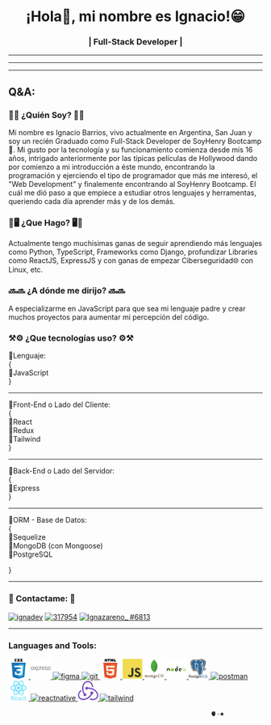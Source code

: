 <h1 align="center">¡Hola🤝, mi nombre es Ignacio!😁</h1>
<h3 align="center">| Full-Stack Developer |</h3>

-----------------------------------------------------------------------------------------------------------------------------------------------------------------------
-----------------------------------------------------------------------------------------------------------------------------------------------------------------------
-----------------------------------------------------------------------------------------------------------------------------------------------------------------------

<h2>Q&A:</h2>


<h3>👳🏻 ¿Quién Soy? 👳🏻</h3>
  
 Mi nombre es Ignacio Barrios, vivo actualmente en Argentina, San Juan y soy un recién Graduado como Full-Stack Developer de SoyHenry Bootcamp🥹.
 Mi gusto por la tecnología y su funcionamiento comienza desde mis 16 años, intrigado anteriormente por las típicas películas de Hollywood dando por comienzo a mi introducción a éste mundo, encontrando la programación y ejerciendo el tipo de programador que más me interesó, el "Web Development" y finalemente encontrando al SoyHenry Bootcamp. El cuál me dió paso a que empiece a estudiar otros lenguajes y herramentas, queriendo cada día aprender más y de los demás.

<h3>🤔🖥 ¿Que Hago? 🖥🤔</h3>
  
Actualmente tengo muchisimas ganas de seguir aprendiendo más lenguajes como Python, TypeScript, Frameworks como Django, profundizar Libraries como ReactJS, ExpressJS y con ganas de empezar Ciberseguridad🌐 con Linux, etc.
  
<h3>🔜🔜 ¿A dónde me dirijo? 🔜🔜</h3>
  
A especializarme en JavaScript para que sea mi lenguaje padre y crear muchos proyectos para aumentar mi percepción del código.

<h3>⚒⚙ ¿Que tecnologías uso? ⚙⚒</h3>

  🟰Lenguaje:                                                                                                                                                           
  {                                                                                                                                                                       
  🔹JavaScript                                                                                                                                                         
  }                                                                                                                                                                        
  
-----------------------------------------------------------------------------------------------------------------------------------------------------------------------
  
  🟰Front-End o Lado del Cliente:                                                                                                                                       
  {                                                                                                                                      
  🔹React                                                                                                                                                             
  🔹Redux                                                                                                                                                             
  🔹Tailwind                                                                                                                                                           
  }
  
-----------------------------------------------------------------------------------------------------------------------------------------------------------------------
                                                                                                                                                                         
  
  🟰Back-End o Lado del Servidor:                                                                                                                                       
  {                                                                                                                                       
  🔹Express                                                                                                                                                          
  }
                                                                                                                                                                         
-----------------------------------------------------------------------------------------------------------------------------------------------------------------------
  
  
  🟰ORM - Base de Datos:                                                                                                                                                 
  {                                                                                                                                                                       
  🔹Sequelize                                                                                                                                                          
  🔹MongoDB (con Mongoose)                                                                                                                                                          
  🔹PostgreSQL                                                                                                                                                         
  
  }

-----------------------------------------------------------------------------------------------------------------------------------------------------------------------
  
<h3 align="left">📩 Contactame: 📩</h3>
<p align="left">
<a href="https://linkedin.com/in/ignadev" target="blank"><img align="center" src="https://raw.githubusercontent.com/rahuldkjain/github-profile-readme-generator/master/src/images/icons/Social/linked-in-alt.svg" alt="ignadev" height="30" width="40" /></a>
<a href="https://stackoverflow.com/users/21031614/ignacio-nazareno" target="blank"><img align="center" src="https://raw.githubusercontent.com/rahuldkjain/github-profile-readme-generator/master/src/images/icons/Social/stack-overflow.svg" alt="317954" height="30" width="40" /></a>
<a href="https://discord.gg/Ignazareno_ #6813" target="blank"><img align="center" src="https://raw.githubusercontent.com/rahuldkjain/github-profile-readme-generator/master/src/images/icons/Social/discord.svg" alt="Ignazareno_ #6813" height="30" width="40" /></a>
</p>
  
-----------------------------------------------------------------------------------------------------------------------------------------------------------------------


<h3 align="left">Languages and Tools:</h3>
<p align="left"> <a href="https://www.w3schools.com/css/" target="_blank" rel="noreferrer"> <img src="https://raw.githubusercontent.com/devicons/devicon/master/icons/css3/css3-original-wordmark.svg" alt="css3" width="40" height="40"/> </a> <a href="https://expressjs.com" target="_blank" rel="noreferrer"> <img src="https://raw.githubusercontent.com/devicons/devicon/master/icons/express/express-original-wordmark.svg" alt="express" width="40" height="40"/> </a> <a href="https://www.figma.com/" target="_blank" rel="noreferrer"> <img src="https://www.vectorlogo.zone/logos/figma/figma-icon.svg" alt="figma" width="40" height="40"/> </a> <a href="https://git-scm.com/" target="_blank" rel="noreferrer"> <img src="https://www.vectorlogo.zone/logos/git-scm/git-scm-icon.svg" alt="git" width="40" height="40"/> </a> <a href="https://www.w3.org/html/" target="_blank" rel="noreferrer"> <img src="https://raw.githubusercontent.com/devicons/devicon/master/icons/html5/html5-original-wordmark.svg" alt="html5" width="40" height="40"/> </a> <a href="https://developer.mozilla.org/en-US/docs/Web/JavaScript" target="_blank" rel="noreferrer"> <img src="https://raw.githubusercontent.com/devicons/devicon/master/icons/javascript/javascript-original.svg" alt="javascript" width="40" height="40"/> </a> <a href="https://www.mongodb.com/" target="_blank" rel="noreferrer"> <img src="https://raw.githubusercontent.com/devicons/devicon/master/icons/mongodb/mongodb-original-wordmark.svg" alt="mongodb" width="40" height="40"/> </a> <a href="https://nodejs.org" target="_blank" rel="noreferrer"> <img src="https://raw.githubusercontent.com/devicons/devicon/master/icons/nodejs/nodejs-original-wordmark.svg" alt="nodejs" width="40" height="40"/> </a> <a href="https://www.postgresql.org" target="_blank" rel="noreferrer"> <img src="https://raw.githubusercontent.com/devicons/devicon/master/icons/postgresql/postgresql-original-wordmark.svg" alt="postgresql" width="40" height="40"/> </a> <a href="https://postman.com" target="_blank" rel="noreferrer"> <img src="https://www.vectorlogo.zone/logos/getpostman/getpostman-icon.svg" alt="postman" width="40" height="40"/> </a> <a href="https://reactjs.org/" target="_blank" rel="noreferrer"> <img src="https://raw.githubusercontent.com/devicons/devicon/master/icons/react/react-original-wordmark.svg" alt="react" width="40" height="40"/> </a> <a href="https://reactnative.dev/" target="_blank" rel="noreferrer"> <img src="https://reactnative.dev/img/header_logo.svg" alt="reactnative" width="40" height="40"/> </a> <a href="https://redux.js.org" target="_blank" rel="noreferrer"> <img src="https://raw.githubusercontent.com/devicons/devicon/master/icons/redux/redux-original.svg" alt="redux" width="40" height="40"/> </a> <a href="https://tailwindcss.com/" target="_blank" rel="noreferrer"> <img src="https://www.vectorlogo.zone/logos/tailwindcss/tailwindcss-icon.svg" alt="tailwind" width="40" height="40"/> </a> </p>



                                                            🫀-✱


